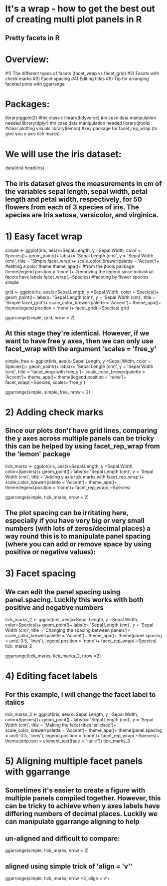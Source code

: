 # It's a wrap - how to get the best out of creating multi plot panels in R
## Pretty facets in R

# Overview:
#1) The different types of facets (facet_wrap vs facet_grid)
#2) Facets with check marks
#3) Facet spacing
#4) Editing titles
#5) Tip for arranging faceted plots with ggarrange


# Packages:
library(ggplot2) #the classic
library(tidyverse) #in case data manipulation needed
library(dplyr) #in case data manipulation needed
library(jtools) #clear plotting visuals
library(lemon) #key package for facet_rep_wrap (to give you y axis tick marks)

# We will use the iris dataset:
data(iris)
head(iris)
## The iris dataset gives the measurements in cm of the variables sepal length, sepal width, petal length and petal width, respectively, for 50 flowers from each of 3 species of iris. The species are Iris setosa, versicolor, and virginica.

# 1) Easy facet wrap
simple <- ggplot(iris, aes(x=Sepal.Length, y =Sepal.Width, color = Species))+
  geom_point()+
  labs(x= 'Sepal Length (cm)', y = 'Sepal Width (cm)', title = 'Simple facet_wrap')+
  scale_color_brewer(palette = 'Accent')+ #setting a color theme
  theme_apa()+ #from the jtools package
  theme(legend.position = 'none')+ #removing the legend since individual facets have labels
  facet_wrap(.~Species) #faceting by flower species
simple


grid <- ggplot(iris, aes(x=Sepal.Length, y =Sepal.Width, color = Species))+
  geom_point()+
  labs(x= 'Sepal Length (cm)', y = 'Sepal Width (cm)', title = 'Simple facet_grid')+
  scale_color_brewer(palette = 'Accent')+
  theme_apa()+
  theme(legend.position = 'none')+
  facet_grid(.~Species)
grid

ggarrange(simple, grid, nrow = 2)

## At this stage they're identical. However, if we want to have free y axes, then we can only use facet_wrap with the argument 'scales = 'free_y'

simple_free <- ggplot(iris, aes(x=Sepal.Length, y =Sepal.Width, color = Species))+
  geom_point()+
  labs(x= 'Sepal Length (cm)', y = 'Sepal Width (cm)', title = 'facet_wrap with free_y')+
  scale_color_brewer(palette = 'Accent')+
  theme_apa()+
  theme(legend.position = 'none')+
  facet_wrap(.~Species, scales='free_y')

ggarrange(simple, simple_free, nrow = 2)

# 2) Adding check marks
## Since our plots don't have grid lines, comparing the y axes across multiple panels can be tricky this can be helped by using facet_rep_wrap from the 'lemon' package

tick_marks <- ggplot(iris, aes(x=Sepal.Length, y =Sepal.Width, color=Species))+
  geom_point()+
  labs(x= 'Sepal Length (cm)', y = 'Sepal Width (cm)', title = 'Adding y axis tick marks with facet_rep_wrap')+
  scale_color_brewer(palette = 'Accent')+
  theme_apa()+
  theme(legend.position = 'none')+
  facet_rep_wrap(.~Species)

ggarrange(simple, tick_marks, nrow = 2)

## The plot spacing can be irritating here, especially if you have very big or very small numbers (with lots of zeros/decimal places) a way round this is to manipulate panel spacing (where you can add or remove space by using positive or negative values):

# 3) Facet spacing
## We can edit the panel spacing using panel.spacing. Luckily this works with both positive and negative numbers

tick_marks_2 <- ggplot(iris, aes(x=Sepal.Length, y =Sepal.Width, color=Species))+
  geom_point()+
  labs(x= 'Sepal Length (cm)', y = 'Sepal Width (cm)', title = 'Changing the spacing between panels')+
  scale_color_brewer(palette = 'Accent')+
  theme_apa()+
  theme(panel.spacing = unit(-0.5, 'lines'), legend.position = 'none')+
  facet_rep_wrap(.~Species)
tick_marks_2

ggarrange(tick_marks, tick_marks_2, nrow =2)


# 4) Editing facet labels
## For this example, I will change the facet label to italics
tick_marks_3 <- ggplot(iris, aes(x=Sepal.Length, y =Sepal.Width, color=Species))+
  geom_point()+
  labs(x= 'Sepal Length (cm)', y = 'Sepal Width (cm)', title = 'Making the facet titles italicised')+
  scale_color_brewer(palette = 'Accent')+
  theme_apa()+
  theme(panel.spacing = unit(-0.5, 'lines'), legend.position = 'none')+
  facet_rep_wrap(.~Species)+
  theme(strip.text = element_text(face = "italic"))
tick_marks_3


# 5) Aligning multiple facet panels with ggarrange
## Sometimes it's easier to create a figure with multiple panels compiled together. However, this can be tricky to achieve when y axes labels have differing numbers of decimal places. Luckily we can manipulate ggarrange aligning to help

## un-aligned and difficult to compare:
ggarrange(simple, tick_marks, nrow = 2) 

## aligned using simple trick of 'align = 'v''
ggarrange(simple, tick_marks, nrow =2, align ='v')


